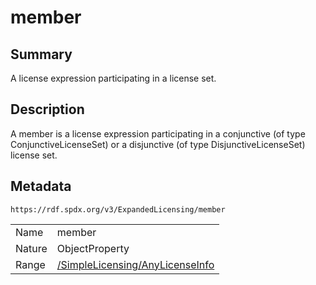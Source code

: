 <!-- Automatically generated by spec-parser v2.0.0 on 2024-01-12T14:00:21.817658+00:00 -->
<!-- SPDX-License-Identifier: Community-Spec-1.0 -->

# member

## Summary

A license expression participating in a license set.


## Description

A member is a license expression participating in a conjunctive (of type
ConjunctiveLicenseSet) or a disjunctive (of type DisjunctiveLicenseSet)
license set.


## Metadata

`https://rdf.spdx.org/v3/ExpandedLicensing/member`


| | |
|---|---|
| Name | member |
| Nature | ObjectProperty |
| Range | [/SimpleLicensing/AnyLicenseInfo](../../SimpleLicensing/Classes/AnyLicenseInfo.md) |





